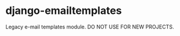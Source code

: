 django-emailtemplates
=====================

Legacy e-mail templates module. DO NOT USE FOR NEW PROJECTS. 

